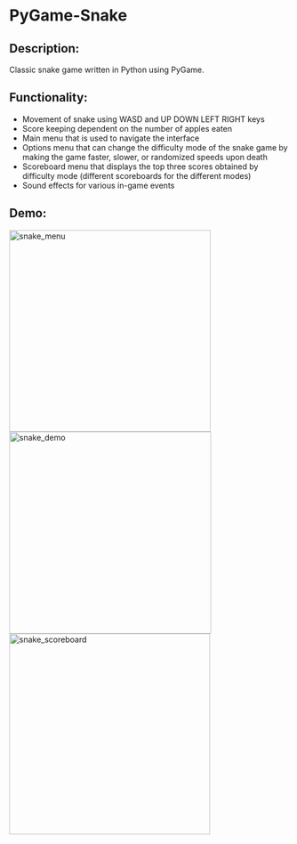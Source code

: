 ﻿# PyGame-Snake

## Description:

Classic snake game written in Python using PyGame.

## Functionality:

* Movement of snake using WASD and UP DOWN LEFT RIGHT keys
* Score keeping dependent on the number of apples eaten
* Main menu that is used to navigate the interface
* Options menu that can change the difficulty mode of the snake game by making the game faster, slower, or randomized speeds upon death
* Scoreboard menu that displays the top three scores obtained by difficulty mode (different scoreboards for the different modes)
* Sound effects for various in-game events

## Demo:

<img width="362" alt="snake_menu" src="https://github.com/EricNohara/PyGame-Snake/assets/123284198/1c344933-5c15-4009-9e8e-2e2691865bf6">

<img width="363" alt="snake_demo" src="https://github.com/EricNohara/PyGame-Snake/assets/123284198/f570afe8-86c6-4d0a-9aea-312d49cf9f4c">

<img width="361" alt="snake_scoreboard" src="https://github.com/EricNohara/PyGame-Snake/assets/123284198/6ac521fe-561c-49f8-9695-020d711c89e7">
